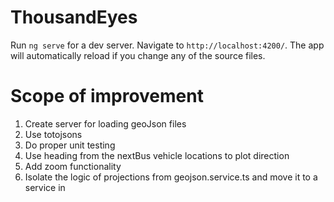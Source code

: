 # ThousandEyes

Run `ng serve` for a dev server. Navigate to `http://localhost:4200/`. The app will automatically reload if you change any of the source files.

# Scope of improvement

1. Create server for loading geoJson files
2. Use totojsons
3. Do proper unit testing
4. Use heading from the nextBus vehicle locations to plot direction
5. Add zoom functionality
6. Isolate the logic of projections from geojson.service.ts and move it to a service in 